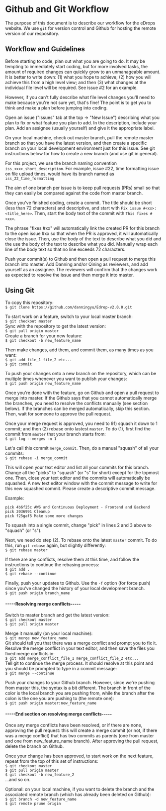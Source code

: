 # Github and Git Workflow
The purpose of this document is to describe our workflow for the eDrops website. We use `git` for version control and Github for hosting the remote version of our respository.

## Workflow and Guidelines
Before starting to code, plan out what you are going to do. It may be tempting to immediately start coding, but for more involved tasks, the amount of required changes can quickly grow to an unmanageable amount. It is better to write down: (1) what you hope to achieve; (2) how you will achieve this from a high level view; and then (3) what changes at the individual file level will be required. See issue #2 for an example.  

However, if you can't fully describe what file level changes you'll need to make because you're not sure yet, that's fine! The point is to get you to think and make a plan before jumping into coding.  

Open an issue ("Issues" tab at the top -> "New Issue") describing what you plan to fix or what feature you plan to add. In the description, include your plan. Add an assignee (usually yourself) and give it the appropriate label.  

On your local machine, check out master branch, pull the remote master branch so that you have the latest version, and then create a specific branch on your local development environment just for this issue. See git instructions below for how to create a new branch (and use git in general).  

For this project, we use the branch naming convention `iss_<xx>_short_description`. For example, issue #22, time formatting issue on file upload times, would have its branch named as `iss_22_time_formatting`  

The aim of one branch per issue is to keep pull requests (PRs) small so that they can easily be compared against the code from master branch.  

Once you've finished coding, create a commit. The title should be short (less than 72 characters) and descriptive, and start with `Fix issue #<xx>: <title_here>`. Then, start the body text of the commit with `This fixes #<xx>`.  

The phrase "fixes #xx" will automatically link the created PR for this branch to the open issue #xx so that when the PR is approved, it will automatically close the issue. Then, use the body of the text to describe what you did and the use the body of the text to describe what you did. Manually wrap each line of the body text so that no line exceeds 72 characters.  

Push your commit(s) to Github and then open a pull request to merge this branch into master. Add Danning and/or Qining as reviewers, and add yourself as an assignee. The reviewers will confirm that the changes work as expected to resolve the issue and then merge it into master.

## Using Git
To copy this repository:  
`$ git clone https://github.com/danningyu/Edrop-v2.0.0.git`  

To start work on a feature, switch to your local master branch:  
`$ git checkout master`  
Sync with the repository to get the latest version:  
`$ git pull origin master`  
Create a branch for your new feature:  
`$ git checkout -b new_feature_name`  

Then make changes, add them, and commit them, as many times as you want:  
`$ git add file_1 file_2 etc...`  
`$ git commit`  

To push your changes onto a new branch on the repository, which can be multiple times whenever you want to publish your changes:  
`$ git push origin new_feature_name`  

Once you're done with the feature, go on Github and open a pull request to merge into master. If the Github says that you cannot automatically merge the branches, you need to resolve the conflicts manually (see section below). If the branches can be merged automatically, skip this section. Then, wait for someone to approve the pull request.  

Once your merge request is approved, you need to 91) squash it down to 1 commit; and then (2) rebase onto lastest `master`. To do (1), first find the commit from `master` that your branch starts from:  
`$ git log --merges -n 1`  

Let's call this commit `merge_commit`. Then, do a manual "squash" of all your commits:  
`$ git rebase -i merge_commit`  

This will open your text editor and list all your commits for this branch. Change all the "picks" to "squash" (or "s" for short) except for the topmost one. Then, close your text editor and the commits will automatically be squashed. A new text editor window with the commit message to write for this new squashed commit. Please create a descriptive commit message.  

Example:  
```
pick 4b6f25c AWS and Continuous Deployment - Frontend and Backend
pick 2036991 Cleanup 
pick f25gaf5 Make some more changes 
```  
To squash into a single commit, change "pick" in lines 2 and 3 above to "squash" (or "s").  

Next, we need do step (2). To rebase onto the latest `master` commit. To do this, run `git rebase` again, but slightly differently:  
`$ git rebase master`  

If there are any conflicts, resolve them at this time, and follow the instructions to continue the rebasing process:  
`$ git add .`  
`$ git rebase --continue`  

Finally, push your updates to Github. Use the `-f` option (for force push) since you've changed the history of your local development branch.  
`$ git push origin branch_name`  

#### -----Resolving merge conflicts-----
Switch to master branch and get the latest version:  
`$ git checkout master`  
`$ git pull origin master`  

Merge it manually (on your local machine):  
`$ git merge new_feature_name`  
Git should tell you that there was a merge conflict and prompt you to fix it. Resolve the merge conflict in your text editor, and then save the files you fixed merge conflicts in:  
`$ git add merge_conflict_file_1 merge_conflict_file_2 etc...`  
Tell git to continue the merge process. It should resolve at this point and you should be prompted to type in a commit message:  
`$ git merge --continue`  

Push your changes to your Github branch. However, since we're pushing from master this, the syntax is a bit different. The branch in front of the color is the local branch you are pushing from, while the branch after the colon is the one you are pushing to (the remote one):  
`$ git push origin master:new_feature_name`  
#### -----End section on resolving merge conflicts-----

Once any merge conflicts have been resolved, or if there are none, approving the pull request: this will create a merge commit (or not, if there was a merge conflict) that has two commits as parents (one from master and one from new_feature_name branch). After approving the pull request, delete the branch on Github.  

Once your change has been approved, to start work on the next feature, repeat from the top of this set of instructions:  
`$ git checkout master`  
`$ git pull origin master`  
`$ git checkout -b new_feature_2`  
...and so on.  

Optional: on your local machine, if you want to delete the branch and the associated remote branch (which has already been deleted on Github):  
`$ git branch -d new_feature_name`  
`$ git remote prune origin`  

